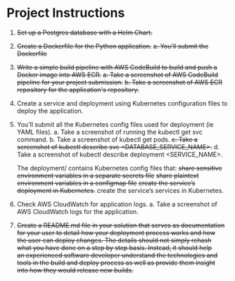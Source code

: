 # Project Instructions
1. ~~Set up a Postgres database with a Helm Chart.~~
2. ~~Create a Dockerfile for the Python application.~~
    ~~a. You'll submit the Dockerfile~~
3. ~~Write a simple build pipeline with AWS CodeBuild to build and push a Docker image into AWS ECR.~~
    ~~a. Take a screenshot of AWS CodeBuild pipeline for your project submission.~~
    ~~b. Take a screenshot of AWS ECR repository for the application's repository.~~
4. Create a service and deployment using Kubernetes configuration files to deploy the application.
5. You'll submit all the Kubernetes config files used for deployment (ie YAML files).
    a. Take a screenshot of running the kubectl get svc command.
    b. Take a screenshot of kubectl get pods.
    ~~c. Take a screenshot of kubectl describe svc <DATABASE_SERVICE_NAME>.~~
    d. Take a screenshot of kubectl describe deployment <SERVICE_NAME>.
    
   The deployment/ contains Kubernetes config files that:
    ~~share sensitive environment variables in a separate secrets file~~
    ~~share plaintext environment variables in a configmap file~~
    ~~create the service’s deployment in Kubernetes.~~
    create the service’s services in Kubernetes.
6. Check AWS CloudWatch for application logs.
    a. Take a screenshot of AWS CloudWatch logs for the application.
7. ~~Create a README.md file in your solution that serves as documentation~~  
   ~~for your user to detail how your deployment process works and how~~   
   ~~the user can deploy changes. The details should not simply rehash~~  
   ~~what you have done on a step by step basis. Instead, it should help~~  
   ~~an experienced software developer understand the technologies and~~  
   ~~tools in the build and deploy process as well as provide them insight~~  
   ~~into how they would release new builds.~~